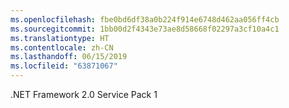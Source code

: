 ```yaml
---
ms.openlocfilehash: fbe0bd6df38a0b224f914e6748d462aa056ff4cb
ms.sourcegitcommit: 1bb00d2f4343e73ae8d58668f02297a3cf10a4c1
ms.translationtype: HT
ms.contentlocale: zh-CN
ms.lasthandoff: 06/15/2019
ms.locfileid: "63871067"
---
```

.NET Framework 2.0 Service Pack 1